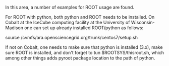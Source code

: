 
In this area, a number of examples for ROOT usage are found.

For ROOT with python, both python and ROOT needs to be installed.
On Cobalt at the IceCube computing facility at the University of Wisconsin-Madison
one can set up already installed ROOT/python as follows:

   source /cvmfs/ara.opensciencegrid.org/trunk/centos7/setup.sh

If not on Cobalt, one needs to make sure that python is installed (3.x), make
sure ROOT is installed, and don't forget to tun $ROOTSYS/thisroot.sh,
which among other things adds pyroot package location to the path of python.
